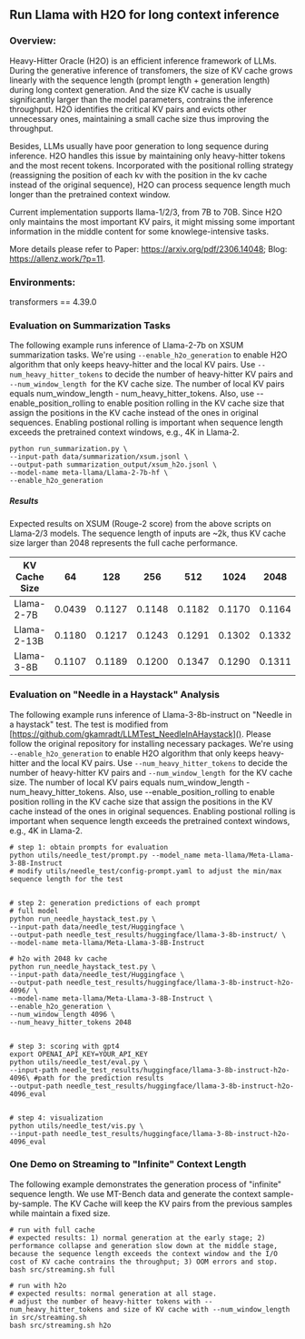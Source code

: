## Run Llama with H2O for long context inference

### Overview:

Heavy-Hitter Oracle (H2O) is an efficient inference framework of LLMs. During the generative inference of transfomers, the size of KV cache grows linearly with the sequence length (prompt length + generation length) during long context generation. And the size KV cache is usually significantly larger than the model parameters, contrains the inference throughput. H2O identifies the critical KV pairs and evicts other unnecessary ones, maintaining a small cache size thus improving the throughput.

Besides, LLMs usually have poor generation to long sequence during inference. H2O handles this issue by maintaining only heavy-hitter tokens and the most recent tokens. Incorporated with the positional rolling strategy (reassigning the position of each kv with the position in the kv cache instead of the original sequence), H2O can process sequence length much longer than the pretrained context window.

Current implementation supports llama-1/2/3, from 7B to 70B. Since H2O only maintains the most important KV pairs, it might missing some important information in the middle content for some knowlege-intensive tasks.

More details please refer to Paper: https://arxiv.org/pdf/2306.14048; Blog: https://allenz.work/?p=11.

### Environments:

transformers == 4.39.0

### Evaluation on Summarization Tasks

The following example runs inference of Llama-2-7b on XSUM summarization tasks. We're using `--enable_h2o_generation` to enable H2O algorithm that only keeps heavy-hitter and the local KV pairs. Use `--num_heavy_hitter_tokens` to decide the number of heavy-hitter KV pairs and `--num_window_length `for the KV cache size. The number of local KV pairs equals num_window_length - num_heavy_hitter_tokens. Also, use --enable_position_rolling to enable position rolling in the KV cache size that assign the positions in the KV cache instead of the ones in original sequences. Enabling postional rolling is important when sequence length exceeds the pretrained context windows, e.g., 4K in Llama-2.

```
python run_summarization.py \
--input-path data/summarization/xsum.jsonl \
--output-path summarization_output/xsum_h2o.jsonl \
--model-name meta-llama/Llama-2-7b-hf \
--enable_h2o_generation 
```

##### **Results**

Expected results on XSUM (Rouge-2 score) from the above scripts on Llama-2/3 models. The sequence length of inputs are ~2k, thus KV cache size larger than 2048 represents the full cache performance.

| KV Cache Size | 64     | 128    | 256    | 512    | 1024   | 2048   | 4096   | 8192   |
| ------------- | ------ | ------ | ------ | ------ | ------ | ------ | ------ | ------ |
| Llama-2-7B    | 0.0439 | 0.1127 | 0.1148 | 0.1182 | 0.1170 | 0.1164 | 0.1164 | 0.1164 |
| Llama-2-13B   | 0.1180 | 0.1217 | 0.1243 | 0.1291 | 0.1302 | 0.1332 | 0.1332 | 0.1332 |
| Llama-3-8B    | 0.1107 | 0.1189 | 0.1200 | 0.1347 | 0.1290 | 0.1311 | 0.1311 | 0.1311 |

### Evaluation on "Needle in a Haystack" Analysis

The following example runs inference of Llama-3-8b-instruct on "Needle in a haystack" test. The test is modified from [https://github.com/gkamradt/LLMTest_NeedleInAHaystack](). Please follow the original repository for installing necessary packages. We're using `--enable_h2o_generation` to enable H2O algorithm that only keeps heavy-hitter and the local KV pairs. Use `--num_heavy_hitter_tokens` to decide the number of heavy-hitter KV pairs and `--num_window_length `for the KV cache size. The number of local KV pairs equals num_window_length - num_heavy_hitter_tokens. Also, use --enable_position_rolling to enable position rolling in the KV cache size that assign the positions in the KV cache instead of the ones in original sequences. Enabling postional rolling is important when sequence length exceeds the pretrained context windows, e.g., 4K in Llama-2.

```
# step 1: obtain prompts for evaluation
python utils/needle_test/prompt.py --model_name meta-llama/Meta-Llama-3-8B-Instruct
# modify utils/needle_test/config-prompt.yaml to adjust the min/max sequence length for the test


# step 2: generation predictions of each prompt
# full model
python run_needle_haystack_test.py \
--input-path data/needle_test/Huggingface \
--output-path needle_test_results/huggingface/llama-3-8b-instruct/ \
--model-name meta-llama/Meta-Llama-3-8B-Instruct 

# h2o with 2048 kv cache
python run_needle_haystack_test.py \
--input-path data/needle_test/Huggingface \
--output-path needle_test_results/huggingface/llama-3-8b-instruct-h2o-4096/ \
--model-name meta-llama/Meta-Llama-3-8B-Instruct \
--enable_h2o_generation \
--num_window_length 4096 \
--num_heavy_hitter_tokens 2048


# step 3: scoring with gpt4
export OPENAI_API_KEY=YOUR_API_KEY
python utils/needle_test/eval.py \
--input-path needle_test_results/huggingface/llama-3-8b-instruct-h2o-4096\ #path for the prediction results
--output-path needle_test_results/huggingface/llama-3-8b-instruct-h2o-4096_eval


# step 4: visualization
python utils/needle_test/vis.py \
--input-path needle_test_results/huggingface/llama-3-8b-instruct-h2o-4096_eval
```

### One Demo on Streaming to "Infinite" Context Length

The following example demonstrates the generation process of "infinite" sequence length. We use MT-Bench data and generate the context sample-by-sample. The KV Cache will keep the KV pairs from the previous samples while maintain a fixed size.

```
# run with full cache
# expected results: 1) normal generation at the early stage; 2) performance collapse and generation slow down at the middle stage, because the sequence length exceeds the context window and the I/O cost of KV cache contrains the throughput; 3) OOM errors and stop.
bash src/streaming.sh full

# run with h2o
# expected results: normal generation at all stage.
# adjust the number of heavy-hitter tokens with --num_heavy_hitter_tokens and size of KV cache with --num_window_length in src/streaming.sh
bash src/streaming.sh h2o
```
